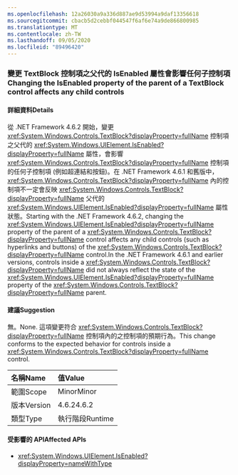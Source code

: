 ```yaml
---
ms.openlocfilehash: 12a26030a9a336d887ae9d53994a9daf13356618
ms.sourcegitcommit: cbacb5d2cebbf044547f6af6e74a9de866800985
ms.translationtype: MT
ms.contentlocale: zh-TW
ms.lasthandoff: 09/05/2020
ms.locfileid: "89496420"
---
```

### <a name="changing-the-isenabled-property-of-the-parent-of-a-textblock-control-affects-any-child-controls"></a><span data-ttu-id="cfd82-101">變更 TextBlock 控制項之父代的 IsEnabled 屬性會影響任何子控制項</span><span class="sxs-lookup"><span data-stu-id="cfd82-101">Changing the IsEnabled property of the parent of a TextBlock control affects any child controls</span></span>

#### <a name="details"></a><span data-ttu-id="cfd82-102">詳細資料</span><span class="sxs-lookup"><span data-stu-id="cfd82-102">Details</span></span>

<span data-ttu-id="cfd82-103">從 .NET Framework 4.6.2 開始，變更 <xref:System.Windows.Controls.TextBlock?displayProperty=fullName> 控制項之父代的 <xref:System.Windows.UIElement.IsEnabled?displayProperty=fullName> 屬性，會影響 <xref:System.Windows.Controls.TextBlock?displayProperty=fullName> 控制項的任何子控制項 (例如超連結和按鈕)。在 .NET Framework 4.6.1 和舊版中，<xref:System.Windows.Controls.TextBlock?displayProperty=fullName> 內的控制項不一定會反映 <xref:System.Windows.Controls.TextBlock?displayProperty=fullName> 父代的 <xref:System.Windows.UIElement.IsEnabled?displayProperty=fullName> 屬性狀態。</span><span class="sxs-lookup"><span data-stu-id="cfd82-103">Starting with the .NET Framework 4.6.2, changing the <xref:System.Windows.UIElement.IsEnabled?displayProperty=fullName> property of the parent of a <xref:System.Windows.Controls.TextBlock?displayProperty=fullName> control affects any child controls (such as hyperlinks and buttons) of the <xref:System.Windows.Controls.TextBlock?displayProperty=fullName> control.In the .NET Framework 4.6.1 and earlier versions, controls inside a <xref:System.Windows.Controls.TextBlock?displayProperty=fullName> did not always reflect the state of the <xref:System.Windows.UIElement.IsEnabled?displayProperty=fullName> property of the <xref:System.Windows.Controls.TextBlock?displayProperty=fullName> parent.</span></span>

#### <a name="suggestion"></a><span data-ttu-id="cfd82-104">建議</span><span class="sxs-lookup"><span data-stu-id="cfd82-104">Suggestion</span></span>

<span data-ttu-id="cfd82-105">無。</span><span class="sxs-lookup"><span data-stu-id="cfd82-105">None.</span></span> <span data-ttu-id="cfd82-106">這項變更符合 <xref:System.Windows.Controls.TextBlock?displayProperty=fullName> 控制項內的之控制項的預期行為。</span><span class="sxs-lookup"><span data-stu-id="cfd82-106">This change conforms to the expected behavior for controls inside a <xref:System.Windows.Controls.TextBlock?displayProperty=fullName> control.</span></span>

| <span data-ttu-id="cfd82-107">名稱</span><span class="sxs-lookup"><span data-stu-id="cfd82-107">Name</span></span>    | <span data-ttu-id="cfd82-108">值</span><span class="sxs-lookup"><span data-stu-id="cfd82-108">Value</span></span>       |
|:--------|:------------|
| <span data-ttu-id="cfd82-109">範圍</span><span class="sxs-lookup"><span data-stu-id="cfd82-109">Scope</span></span>   |<span data-ttu-id="cfd82-110">Minor</span><span class="sxs-lookup"><span data-stu-id="cfd82-110">Minor</span></span>|
|<span data-ttu-id="cfd82-111">版本</span><span class="sxs-lookup"><span data-stu-id="cfd82-111">Version</span></span>|<span data-ttu-id="cfd82-112">4.6.2</span><span class="sxs-lookup"><span data-stu-id="cfd82-112">4.6.2</span></span>|
|<span data-ttu-id="cfd82-113">類型</span><span class="sxs-lookup"><span data-stu-id="cfd82-113">Type</span></span>|<span data-ttu-id="cfd82-114">執行階段</span><span class="sxs-lookup"><span data-stu-id="cfd82-114">Runtime</span></span>|

#### <a name="affected-apis"></a><span data-ttu-id="cfd82-115">受影響的 API</span><span class="sxs-lookup"><span data-stu-id="cfd82-115">Affected APIs</span></span>

- <xref:System.Windows.UIElement.IsEnabled?displayProperty=nameWithType>

<!--

#### Affected APIs

- `P:System.Windows.UIElement.IsEnabled`

-->
